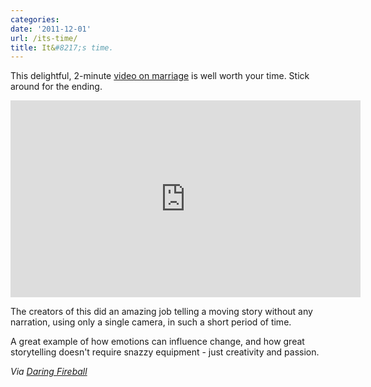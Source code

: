 ```yaml
---
categories:
date: '2011-12-01'
url: /its-time/
title: It&#8217;s time.
---
```


This delightful, 2-minute <a href="https://www.youtube.com/watch?v=_TBd-UCwVAY">video on marriage</a> is well worth your time. Stick around for the ending.

<div class="fluid-vids"><iframe class="alignc" width="560" height="315" src="https://www.youtube.com/embed/_TBd-UCwVAY" frameborder="0" allowfullscreen></iframe></div>

The creators of this did an amazing job telling a moving story without any narration, using only a single camera, in such a short period of time.

A great example of how emotions can influence change, and how great storytelling doesn't require snazzy equipment - just creativity and passion.

<em>Via <a href="http://daringfireball.net/linked/2011/11/28/its-time">Daring Fireball</a></em>